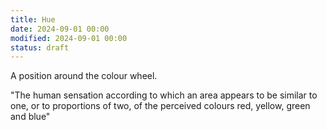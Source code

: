 ```yaml
---
title: Hue
date: 2024-09-01 00:00
modified: 2024-09-01 00:00
status: draft
---
```


A position around the colour wheel.

"The human sensation according to which an area appears to be similar to one, or to proportions of two, of the perceived colours red, yellow, green and blue"